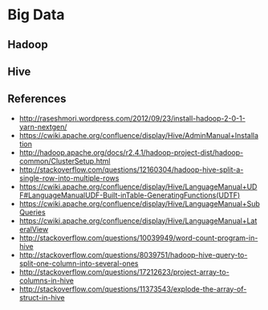 
Big Data
========

Hadoop
------

Hive
----

References
------------

* http://raseshmori.wordpress.com/2012/09/23/install-hadoop-2-0-1-yarn-nextgen/
* https://cwiki.apache.org/confluence/display/Hive/AdminManual+Installation
* http://hadoop.apache.org/docs/r2.4.1/hadoop-project-dist/hadoop-common/ClusterSetup.html
* http://stackoverflow.com/questions/12160304/hadoop-hive-split-a-single-row-into-multiple-rows
* https://cwiki.apache.org/confluence/display/Hive/LanguageManual+UDF#LanguageManualUDF-Built-inTable-GeneratingFunctions(UDTF)
* https://cwiki.apache.org/confluence/display/Hive/LanguageManual+SubQueries
* https://cwiki.apache.org/confluence/display/Hive/LanguageManual+LateralView
* http://stackoverflow.com/questions/10039949/word-count-program-in-hive
* http://stackoverflow.com/questions/8039751/hadoop-hive-query-to-split-one-column-into-several-ones
* http://stackoverflow.com/questions/17212623/project-array-to-columns-in-hive
* http://stackoverflow.com/questions/11373543/explode-the-array-of-struct-in-hive